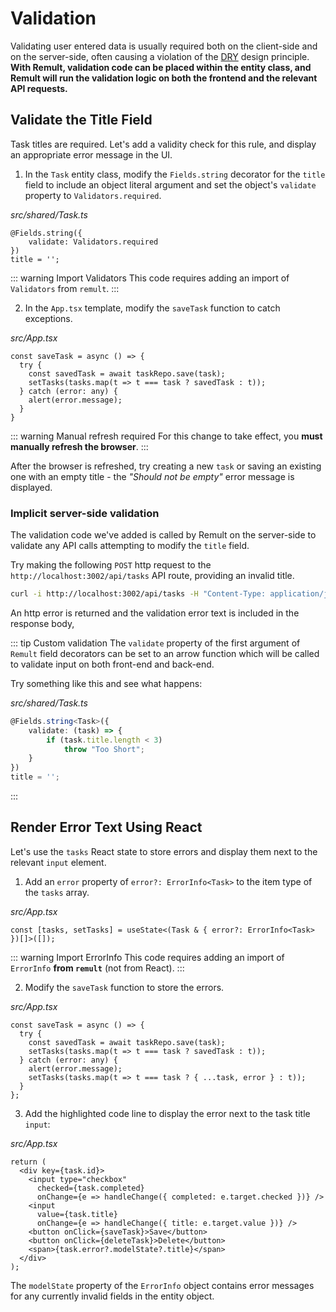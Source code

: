 # Validation
Validating user entered data is usually required both on the client-side and on the server-side, often causing a violation of the [DRY](https://en.wikipedia.org/wiki/Don%27t_repeat_yourself) design principle. **With Remult, validation code can be placed within the entity class, and Remult will run the validation logic on both the frontend and the relevant API requests.**

## Validate the Title Field

Task titles are required. Let's add a validity check for this rule, and display an appropriate error message in the UI.

1. In the `Task` entity class, modify the `Fields.string` decorator for the `title` field to include an object literal argument and set the object's `validate` property to `Validators.required`.

*src/shared/Task.ts*
```ts{1-3}
@Fields.string({
    validate: Validators.required
})
title = '';
```
::: warning Import Validators
This code requires adding an import of `Validators` from `remult`.
:::

2. In the `App.tsx` template, modify the `saveTask` function to catch exceptions.

*src/App.tsx*
```tsx{2,5-7}
const saveTask = async () => {
  try {
    const savedTask = await taskRepo.save(task);
    setTasks(tasks.map(t => t === task ? savedTask : t));
  } catch (error: any) {
    alert(error.message);
  }
}
```

::: warning Manual refresh required
For this change to take effect, you **must manually refresh the browser**.
:::

After the browser is refreshed, try creating a new `task` or saving an existing one with an empty title - the *"Should not be empty"* error message is displayed.

### Implicit server-side validation
The validation code we've added is called by Remult on the server-side to validate any API calls attempting to modify the `title` field.

Try making the following `POST` http request to the `http://localhost:3002/api/tasks` API route, providing an invalid title.

```sh
curl -i http://localhost:3002/api/tasks -H "Content-Type: application/json" -d "{\"title\": \"\"}"
```

An http error is returned and the validation error text is included in the response body,

::: tip Custom validation
The `validate` property of the first argument of `Remult` field decorators can be set to an arrow function which will be called to validate input on both front-end and back-end.

Try something like this and see what happens:

*src/shared/Task.ts*
```ts
@Fields.string<Task>({
    validate: (task) => {
        if (task.title.length < 3)
            throw "Too Short";
    }
})
title = '';
```
:::

## Render Error Text Using React

Let's use the `tasks` React state to store errors and display them next to the relevant `input` element.

1. Add an `error` property of `error?: ErrorInfo<Task>` to the item type of the `tasks` array.

*src/App.tsx*
```tsx
const [tasks, setTasks] = useState<(Task & { error?: ErrorInfo<Task> })[]>([]);
```

::: warning Import ErrorInfo
This code requires adding an import of `ErrorInfo` **from `remult`** (not from React).
:::

2. Modify the `saveTask` function to store the errors.

*src/App.tsx*
```tsx{7}
const saveTask = async () => {
  try {
    const savedTask = await taskRepo.save(task);
    setTasks(tasks.map(t => t === task ? savedTask : t));
  } catch (error: any) {
    alert(error.message);
    setTasks(tasks.map(t => t === task ? { ...task, error } : t));
  }
};
```

3. Add the highlighted code line to display the error next to the task title `input`:
   
*src/App.tsx*
```tsx{11}
return (
  <div key={task.id}>
    <input type="checkbox"
      checked={task.completed}
      onChange={e => handleChange({ completed: e.target.checked })} />
    <input
      value={task.title}
      onChange={e => handleChange({ title: e.target.value })} />
    <button onClick={saveTask}>Save</button>
    <button onClick={deleteTask}>Delete</button>
    <span>{task.error?.modelState?.title}</span>
  </div>
);
```

The `modelState` property of the `ErrorInfo` object contains error messages for any currently invalid fields in the entity object.